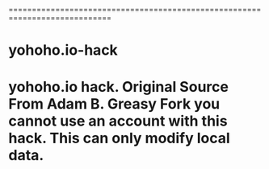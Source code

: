 ============================================================================
# yohoho.io-hack
yohoho.io hack. Original Source From Adam B. Greasy Fork
you cannot use an account with this hack. This can only modify local data. 
============================================================================


